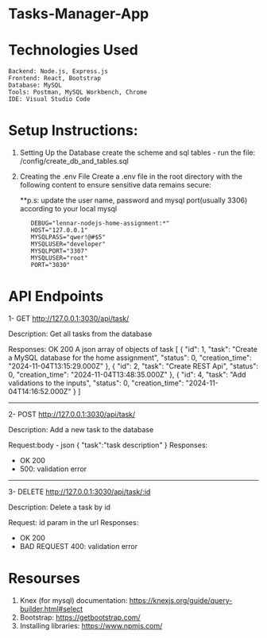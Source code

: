# Tasks-Manager-App


Technologies Used
===================================================

    Backend: Node.js, Express.js
    Frontend: React, Bootstrap
    Database: MySQL
    Tools: Postman, MySQL Workbench, Chrome
    IDE: Visual Studio Code
	
	

Setup Instructions:
===================================================


1. Setting Up the Database
	create the scheme and sql tables - run the file: /config/create_db_and_tables.sql


2. Creating the .env File
	Create a .env file in the root directory with the following content to ensure sensitive data remains secure:

	**p.s: update the user name, password and mysql port(usually 3306) according to your local mysql
   
	      DEBUG="lennar-nodejs-home-assignment:*"
	      HOST="127.0.0.1"
	      MYSQLPASS="qwer!@#$5"
	      MYSQLUSER="developer"
	      MYSQLPORT="3307"
	      MYSQLUSER="root"
	      PORT="3030"
		
	
	

API Endpoints
===================================================
1- GET http://127.0.0.1:3030/api/task/

Description: Get all tasks from the database

Responses:
OK 200
A json array of objects of task
		[
		    {
		        "id": 1,
		        "task": "Create a MySQL database for the home assignment",
		        "status": 0,
		        "creation_time": "2024-11-04T13:15:29.000Z"
		    },
		    {
		        "id": 2,
		        "task": "Create REST Api",
		        "status": 0,
		        "creation_time": "2024-11-04T13:48:35.000Z"
		    },
		    {
		        "id": 4,
		        "task": "Add validations to the inputs",
		        "status": 0,
		        "creation_time": "2024-11-04T14:16:52.000Z"
		    }
		]

______________________________________________
2- POST http://127.0.0.1:3030/api/task/

Description: Add a new task to the database

Request:body - json
{
    "task":"task description"
}
Responses: 
* OK 200
* 500: validation error

______________________________________________
3- DELETE http://127.0.0.1:3030/api/task/:id

Description: Delete a task by id

Request: id param in the url
Responses: 
* OK 200
* BAD REQUEST 400: validation error


Resourses
===================================================
1. Knex (for mysql) documentation: https://knexjs.org/guide/query-builder.html#select
2. Bootstrap: https://getbootstrap.com/
3. Installing libraries: https://www.npmjs.com/
